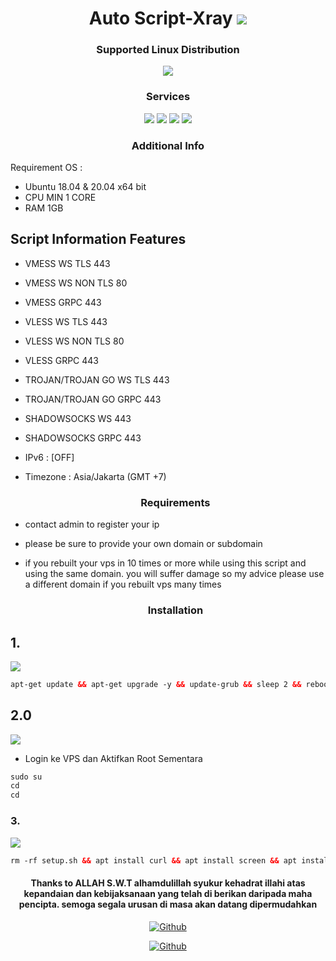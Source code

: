   <h1 align="center"> Auto Script-Xray <img src="https://img.shields.io/badge/Version-1.5-blue.svg"></h1>

  <h3 align="center">Supported Linux Distribution</h3>
  <p align="center">
    <img src="https://img.shields.io/badge/Support-Ubuntu-orange.svg">
  </p>
<h3 align="center">Services</h3>
<p align="center">
  <a><img src="https://img.shields.io/badge/Service-Vmess-success.svg"></a>
  <a><img src="https://img.shields.io/badge/Service-Vless-success.svg"></a>
  <a><img src="https://img.shields.io/badge/Service-Trojan-success.svg"></a>
  <a><img src="https://img.shields.io/badge/Service-Shadowshocks-success.svg"></a>
 </p>

  <h3 align="center">Additional Info</h3>
Requirement OS :

- Ubuntu 18.04 & 20.04 x64 bit
- CPU MIN 1 CORE
- RAM 1GB


## Script Information Features
- VMESS WS TLS 443
- VMESS WS NON TLS 80
- VMESS GRPC 443
- VLESS WS TLS 443
- VLESS WS NON TLS 80
- VLESS GRPC 443
- TROJAN/TROJAN GO WS TLS 443
- TROJAN/TROJAN GO GRPC 443
- SHADOWSOCKS WS 443
- SHADOWSOCKS GRPC 443
- IPv6 : [OFF]
- Timezone : Asia/Jakarta (GMT +7)
  
  <h3 align="center">Requirements</h3>
  
- contact admin to register your ip
  
- please be sure to provide your own domain or subdomain
  
- if you rebuilt your vps in 10 times or more while using this script and using the same domain. you will suffer damage so my advice please use a different domain if you rebuilt vps many times
  
  <h3 align="center">Installation</h3>

## 1.
  <img src="https://img.shields.io/badge/Update%20_&_%20Upgrade-green">

```html
apt-get update && apt-get upgrade -y && update-grub && sleep 2 && reboot
```

## 2.0
  <img src="https://img.shields.io/badge/Login_Root%20VPS-green">

* Login ke VPS dan Aktifkan Root Sementara

  
```html
sudo su
cd
cd
```

### 3.

  <img src="https://img.shields.io/badge/Install_Layanan_Xray%20-green">


```html
rm -rf setup.sh && apt install curl && apt install screen && apt install shc && wget -q https://raw.githubusercontent.com/firdaus-rx/auto-installer-xray/main/setup.sh && chmod +x setup.sh && screen -S firdausinstall ./setup.sh
```

<h4 align="center">Thanks to ALLAH S.W.T alhamdulillah syukur kehadrat illahi atas kepandaian dan kebijaksanaan yang telah di berikan daripada maha pencipta. semoga segala urusan di masa akan datang dipermudahkan</h4>

<p align="center">
<a href="https://github.com/firdaus-rx"><img title="Github" src="https://img.shields.io/badge/Firdaus-brightgreen?style=for-the-badge&logo=github"></a>
  <p align="center">
<a href="https://t.me/firdaus_rx"><img title="Github" src="https://img.shields.io/badge/Telegram-2CA5E0?style=for-the-badge&logo=telegram&logoColor=white"></a>
